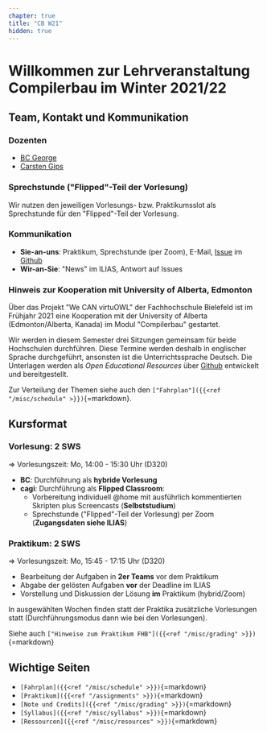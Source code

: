 ```yaml
---
chapter: true
title: "CB W21"
hidden: true
---
```



# Willkommen zur Lehrveranstaltung Compilerbau im Winter 2021/22

## Team, Kontakt und Kommunikation

### Dozenten

-   [BC George](https://www.fh-bielefeld.de/minden/ueber-uns/personenverzeichnis/birgit-christina-george)
-   [Carsten Gips](https://www.fh-bielefeld.de/minden/ueber-uns/personenverzeichnis/carsten-gips)

### Sprechstunde ("Flipped"-Teil der Vorlesung)

Wir nutzen den jeweiligen Vorlesungs- bzw. Praktikumsslot als Sprechstunde für den
"Flipped"-Teil der Vorlesung.

### Kommunikation

-   **Sie-an-uns**: Praktikum, Sprechstunde (per Zoom), E-Mail,
    [Issue](https://github.com/Compilerbau/Lecture/issues/new/choose) im
    [Github](https://github.com/Compilerbau/Lecture)
-   **Wir-an-Sie**: "News" im ILIAS, Antwort auf Issues

### Hinweis zur Kooperation mit University of Alberta, Edmonton

Über das Projekt "We CAN virtuOWL" der Fachhochschule Bielefeld ist im Frühjahr 2021
eine Kooperation mit der University of Alberta (Edmonton/Alberta, Kanada) im Modul
"Compilerbau" gestartet.

Wir werden in diesem Semester drei Sitzungen gemeinsam für beide Hochschulen durchführen.
Diese Termine werden deshalb in englischer Sprache durchgeführt, ansonsten ist die
Unterrichtssprache Deutsch. Die Unterlagen werden als *Open Educational Resources* über
[Github](https://github.com/Compilerbau/Lecture) entwickelt und bereitgestellt.

Zur Verteilung der Themen siehe auch den `["Fahrplan"]({{<ref "/misc/schedule" >}})`{=markdown}.


## Kursformat

### Vorlesung: 2 SWS

=> Vorlesungszeit: Mo, 14:00 - 15:30 Uhr (D320)

*   **BC**: Durchführung als **hybride Vorlesung**
*   **cagi**: Durchführung als **Flipped Classroom**:
    *   Vorbereitung individuell \@home mit ausführlich kommentierten Skripten plus
        Screencasts (**Selbststudium**)
    *   Sprechstunde ("Flipped"-Teil der Vorlesung) per Zoom (**Zugangsdaten siehe ILIAS**)

### Praktikum: 2 SWS

=> Vorlesungszeit: Mo, 15:45 - 17:15 Uhr (D320)

-   Bearbeitung der Aufgaben in **2er Teams** vor dem Praktikum
-   Abgabe der gelösten Aufgaben **vor** der Deadline im ILIAS
-   Vorstellung und Diskussion der Lösung **im** Praktikum (hybrid/Zoom)

In ausgewählten Wochen finden statt der Praktika zusätzliche Vorlesungen statt
(Durchführungsmodus dann wie bei den Vorlesungen).

Siehe auch `["Hinweise zum Praktikum FHB"]({{<ref "/misc/grading" >}})`{=markdown}


## Wichtige Seiten

*   `[Fahrplan]({{<ref "/misc/schedule" >}})`{=markdown}
*   `[Praktikum]({{<ref "/assignments" >}})`{=markdown}
*   `[Note und Credits]({{<ref "/misc/grading" >}})`{=markdown}
*   `[Syllabus]({{<ref "/misc/syllabus" >}})`{=markdown}
*   `[Ressourcen]({{<ref "/misc/resources" >}})`{=markdown}

